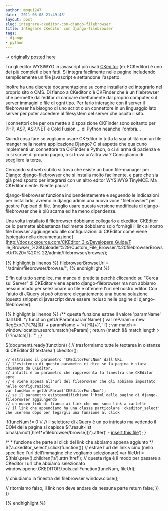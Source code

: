 ```yaml
---
author: mogui247
date: '2011-03-08 21:49:48'
layout: post
slug: integrare-ckeditor-con-django-filebrowser
title: Integrare CKeditor con django-filebrowser
tags:
- django
- python
---
```


[-> originally posted
here](http://www.kiui.it/blog/2011/02/01/django_ckeditor/)

Tra gli editor WYSIWYG in javascript più usati
[CKeditor](http://ckeditor.com/) (ex FCKeditor) è uno dei più completi e ben
fatti. Si integra facilmente nelle pagine includendo semplicemente un file
javascript e settandone l'aspetto.

Inoltre ha una discreta
[documentazione](http://docs.cksource.com/CKEditor_3.x/Developers_Guide) su
come installarlo ed integrarlo nel proprio sito o CMS. Di fianco a CKeditor
c'è CKFinder che è un filebrowser che permette dall'editor di caricare
direttamente dal proprio computer sul server immagini e file di ogni tipo. Per
farlo interagire con il server il filebrowser ha bisogno di uno script o un
connettore in un linguaggio lato server per poter accedere al filesystem del
server che ospita il sito.

I connettori che per ora mette a disposizione CKFinder sono soltanto per PHP,
ASP, ASP.NET e Cold Fusion ... di Python neanche l'ombra...

Quindi cosa fare se vogliamo usare CKEditor in tutta la sua utilità con un
file manger nella nostra applicazione Django? O si aspetta che qualcuno
implementi un connettore tra CKFinder e Python, o ci si arma di pazienza e lo
si scrive di proprio pugno, o si trova un'altra via.? Consigliamo di scegliere
la terza.

Cercando sul web subito si trova che esiste un buon file-manager per Django:
[django-filebrowser](http://code.google.com/p/django-filebrowser/) che si
installa molto facilmente, e pare che sia già predisposto per integrarsi con
un altro editor WYSIWYG TinyMCE. Ma CKEditor niente. Niente paura!

django-filebrowser funziona indipendentemente e seguendo le indicazioni per
installarlo, avremo in django admin una nuova voce "filebrowser" per gestire
l'upload di file. (meglio usare questa versione modificata di django-
filebrowser che è più scarna ed ha meno dipendenze.

Una volta installato il filebrowser dobbiamo collegarlo a ckeditor. CKEditor
ce lo permette abbastanza facilmente dobbiamo solo fornirgli il link al nostro
file browser aggiungendo alle configurazioni di CKEditor come viene [spiegato
nella documentazione](http://docs.cksource.com/CKEditor_3.x/Developers_Guide/F
ile_Browser_%28Uploader%29/Custom_File_Browser.%20filebrowserBrowseUrl%20=%20%
22/admin/filebrowser/browse/);

{% highlight js linenos %}
filebrowserBrowseUrl = "/admin/filebrowser/browse/";
{% endhighlight %}

E fin qui tutto semplice, ma manca di praticità perchè cliccando su "Cerca sul
Server" di CKEditor viene aperto django-filebrowser ma non abbiamo nessun modo
per selezionare un file e ottenere l'url nel nostro editor. Con l'aiuto di
JQuery si può ottenere elegantemente una buona soluzione (questo snippet di
javascript deve essere incluso nelle pagine di django-filebrowser):

{% highlight js linenos %}
 /** questa funzione estrae il valore 'paramName' dall URL */ 
function getUrlParam(paramName) { 
	var reParam = new RegExp('(?:[\?&]|&amp;)' + paramName + '=([^&]+)', 'i') ; 
	var match = window.location.search.match(reParam) ; 
	return (match && match.length > 1) ?match[1] : '' ; 
}

$(document).ready(function() { 
	// trasformiamo tutte le textarea in oistanze di CKEditor 
	$('textarea').ckeditor();

	// estraiamo il parametro 'CKEditorFuncNum' dall'URL. 
	// l'esistenza di questo parametro ci dice se la pagina è stata chiamata da CKEditor, 
	// infatti è un parametro che rappresenta la finestra che CKEditor apre 
	// e viene appesa all'url del filebrowser che gli abbiamo impostato nelle configurazioni 
	var funcNum = getUrlParam('CKEditorFuncNum'); 
	// se il parametro esistemodifichiamo l'html delle pagine di django-filebrowser aggiungendo 
	// un nuovo link di fianco ai link che non sono link a cartelle 
	// il link che appendiamo ha una classe particolare 'ckeditor_select' che useremo dopo per legargli una funzione al click 

if(funcNum != 0 ){ // il selettore di JQuery è un po
intricato ma vedendo il DOM della pagina si capisce $('.result-list
b:has(a:not([href*=filebrowser/browse]))').after('&nbsp;-&nbsp;<a
class="ckeditor_select" href="#">insert this file</a>'); }

/* * funzione che parte al click del link che abbiamo appena aggiunto */
$('a.ckeditor_select').click(function(){ // estrae l'url del link vicino
(nello specifico l'url dell'immagine che vogliamo selezionare) var fileUrl =
$(this).prev().children('a').attr('href'); // questa riga è il modo per
passare a CKeditor l url che abbiamo selezionato
window.opener.CKEDITOR.tools.callFunction(funcNum, fileUrl);

// chiudiamo la finestra del filebrowser window.close();

// ritorniamo falso, il link non deve andare da nessuna parte return false; })
})

{% endhighlight %}

